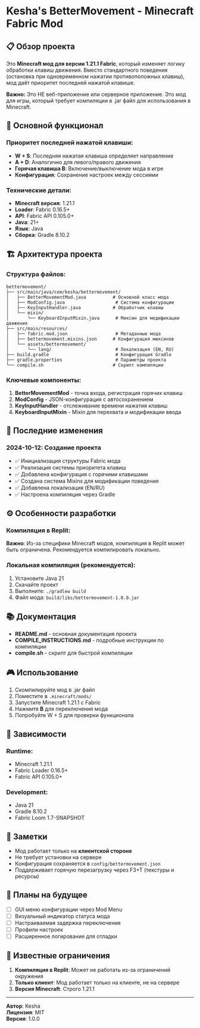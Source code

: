 # Kesha's BetterMovement - Minecraft Fabric Mod

## 📋 Обзор проекта

Это **Minecraft мод для версии 1.21.1 Fabric**, который изменяет логику обработки клавиш движения. Вместо стандартного поведения (остановка при одновременном нажатии противоположных клавиш), мод даёт приоритет последней нажатой клавише.

**Важно:** Это НЕ веб-приложение или серверное приложение. Это мод для игры, который требует компиляции в .jar файл для использования в Minecraft.

## 🎯 Основной функционал

### Приоритет последней нажатой клавиши:
- **W + S**: Последняя нажатая клавиша определяет направление
- **A + D**: Аналогично для левого/правого движения
- **Горячая клавиша B**: Включение/выключение мода в игре
- **Конфигурация**: Сохранение настроек между сессиями

### Технические детали:
- **Minecraft версия**: 1.21.1
- **Loader**: Fabric 0.16.5+
- **API**: Fabric API 0.105.0+
- **Java**: 21+
- **Язык**: Java
- **Сборка**: Gradle 8.10.2

## 🏗️ Архитектура проекта

### Структура файлов:

```
bettermovement/
├── src/main/java/com/kesha/bettermovement/
│   ├── BetterMovementMod.java          # Основной класс мода
│   ├── ModConfig.java                   # Система конфигурации
│   ├── KeyInputHandler.java            # Обработчик клавиш
│   └── mixin/
│       └── KeyboardInputMixin.java      # Миксин для модификации движения
├── src/main/resources/
│   ├── fabric.mod.json                  # Метаданные мода
│   ├── bettermovement.mixins.json      # Конфигурация миксинов
│   └── assets/bettermovement/
│       └── lang/                        # Локализация (EN, RU)
├── build.gradle                         # Конфигурация Gradle
├── gradle.properties                    # Параметры проекта
└── compile.sh                          # Скрипт компиляции
```

### Ключевые компоненты:

1. **BetterMovementMod** - точка входа, регистрация горячих клавиш
2. **ModConfig** - JSON-конфигурация с автосохранением
3. **KeyInputHandler** - отслеживание времени нажатия клавиш
4. **KeyboardInputMixin** - Mixin для перехвата и модификации ввода

## 🔄 Последние изменения

### 2024-10-12: Создание проекта
- ✅ Инициализация структуры Fabric мода
- ✅ Реализация системы приоритета клавиш
- ✅ Добавлена конфигурация с горячими клавишами
- ✅ Создана система Mixins для модификации поведения
- ✅ Добавлена локализация (EN/RU)
- ✅ Настроена компиляция через Gradle

## ⚙️ Особенности разработки

### Компиляция в Replit:
**Важно**: Из-за специфики Minecraft модов, компиляция в Replit может быть ограничена. Рекомендуется компилировать локально.

### Локальная компиляция (рекомендуется):
1. Установите Java 21
2. Скачайте проект
3. Выполните: `./gradlew build`
4. Файл мода: `build/libs/bettermovement-1.0.0.jar`

## 📚 Документация

- **README.md** - основная документация проекта
- **COMPILE_INSTRUCTIONS.md** - подробные инструкции по компиляции
- **compile.sh** - скрипт для быстрой компиляции

## 🎮 Использование

1. Скомпилируйте мод в .jar файл
2. Поместите в `.minecraft/mods/`
3. Запустите Minecraft 1.21.1 с Fabric
4. Нажмите **B** для переключения мода
5. Попробуйте W + S для проверки функционала

## 🔐 Зависимости

### Runtime:
- Minecraft 1.21.1
- Fabric Loader 0.16.5+
- Fabric API 0.105.0+

### Development:
- Java 21
- Gradle 8.10.2
- Fabric Loom 1.7-SNAPSHOT

## 📝 Заметки

- Мод работает только на **клиентской стороне**
- Не требует установки на сервере
- Конфигурация сохраняется в `config/bettermovement.json`
- Поддерживает горячую перезагрузку через F3+T (текстуры и ресурсы)

## 🚀 Планы на будущее

- [ ] GUI меню конфигурации через Mod Menu
- [ ] Визуальный индикатор статуса мода
- [ ] Настраиваемая задержка переключения
- [ ] Профили настроек
- [ ] Расширенное логирование для отладки

## 🐛 Известные ограничения

1. **Компиляция в Replit**: Может не работать из-за ограничений окружения
2. **Только клиент**: Мод работает только на клиенте, не на сервере
3. **Версия Minecraft**: Строго 1.21.1

---

**Автор**: Kesha  
**Лицензия**: MIT  
**Версия**: 1.0.0
